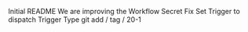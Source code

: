 Initial README
We are improving the Workflow
Secret Fix
Set Trigger to dispatch
Trigger Type
git add / tag / 20-1
